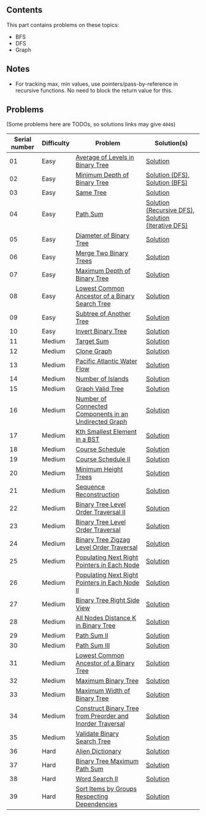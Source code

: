 ## Contents

This part contains problems on these topics:
- BFS
- DFS
- Graph


## Notes

- For tracking max, min values, use pointers/pass-by-reference in recursive functions.
No need to block the return value for this.

## Problems

(Some problems here are TODOs, so solutions links may give `404`s)

|Serial number|Difficulty|Problem|Solution(s)|
|-|-|-|-|
|01|Easy|[Average of Levels in Binary Tree](https://leetcode.com/problems/average-of-levels-in-binary-tree/)|[Solution](/part-03/1_01_average-of-levels-in-binary-tree.cpp)|
|02|Easy|[Minimum Depth of Binary Tree](https://leetcode.com/problems/minimum-depth-of-binary-tree/)|[Solution (DFS)](/part-03/1_02_minimum-depth-of-binary-tree_DFS.cpp), [Solution (BFS)](/part-03/1_02_minimum-depth-of-binary-tree_BFS.cpp)|
|03|Easy|[Same Tree](https://leetcode.com/problems/same-tree/)|[Solution](/part-03/1_03_same-tree.cpp)|
|04|Easy|[Path Sum](https://leetcode.com/problems/path-sum/)|[Solution (Recursive DFS)](/part-03/1_04_path-sum_dfs-recursive.cpp), [Solution (Iterative DFS)](/part-03/1_04_path-sum_dfs-iterative.cpp)|
|05|Easy|[Diameter of Binary Tree](https://leetcode.com/problems/diameter-of-binary-tree/)|[Solution](/part-03/1_05_diameter-of-binary-tree.cpp)|
|06|Easy|[Merge Two Binary Trees](https://leetcode.com/problems/merge-two-binary-trees/)|[Solution](/part-03/1_06_merge-two-binary-trees.cpp)|
|07|Easy|[Maximum Depth of Binary Tree](https://leetcode.com/problems/maximum-depth-of-binary-tree/)|[Solution](/part-03/1_07_maximum-depth-of-binary-tree.cpp)|
|08|Easy|[Lowest Common Ancestor of a Binary Search Tree](https://leetcode.com/problems/lowest-common-ancestor-of-a-binary-search-tree/)|[Solution](/part-03/1_08_lowest-common-ancestor-of-a-binary-search-tree.cpp)|
|09|Easy|[Subtree of Another Tree](https://leetcode.com/problems/subtree-of-another-tree/)|[Solution](/part-03/1_09_subtree-of-another-tree.cpp)|
|10|Easy|[Invert Binary Tree](https://leetcode.com/problems/invert-binary-tree/)|[Solution](/part-03/1_10_invert-binary-tree.cpp)|
|11|Medium|[Target Sum](https://leetcode.com/problems/target-sum/)|[Solution](/part-03/2_11_target-sum.cpp)|
|12|Medium|[Clone Graph](https://leetcode.com/problems/clone-graph/)|[Solution](/part-03/2_12_clone-graph.cpp)|
|13|Medium|[Pacific Atlantic Water Flow](https://leetcode.com/problems/pacific-atlantic-water-flow/)|[Solution](/part-03/2_13_pacific-atlantic-water-flow.cpp)|
|14|Medium|[Number of Islands](https://leetcode.com/problems/number-of-islands/)|[Solution](/part-03/2_14_number-of-islands.cpp)|
|15|Medium|[Graph Valid Tree](https://leetcode.com/problems/graph-valid-tree/)|[Solution](/part-03/2_15_graph-valid-tree.cpp)|
|16|Medium|[Number of Connected Components in an Undirected Graph](https://leetcode.com/problems/number-of-connected-components-in-an-undirected-graph/)|[Solution](/part-03/2_16_number-of-connected-components-in-an-undirected-graph.cpp)|
|17|Medium|[Kth Smallest Element in a BST](https://leetcode.com/problems/kth-smallest-element-in-a-bst/)|[Solution](/part-03/2_17_kth-smallest-element-in-a-bst.cpp)|
|18|Medium|[Course Schedule](https://leetcode.com/problems/course-schedule/)|[Solution](/part-03/2_18_course-schedule.cpp)|
|19|Medium|[Course Schedule II](https://leetcode.com/problems/course-schedule-ii/)|[Solution](/part-03/2_19_course-schedule-ii.cpp)|
|20|Medium|[Minimum Height Trees](https://leetcode.com/problems/minimum-height-trees/)|[Solution](/part-03/2_20_minimum-height-trees.cpp)|
|21|Medium|[Sequence Reconstruction](https://leetcode.com/problems/sequence-reconstruction)|[Solution](/part-03/2_21_sequence-reconstruction.cpp)|
|22|Medium|[Binary Tree Level Order Traversal II](https://leetcode.com/problems/binary-tree-level-order-traversal-ii/)|[Solution](/part-03/2_22_binary-tree-level-order-traversal-ii.cpp)|
|23|Medium|[Binary Tree Level Order Traversal](https://leetcode.com/problems/binary-tree-level-order-traversal/)|[Solution](/part-03/2_23_binary-tree-level-order-traversal.cpp)|
|24|Medium|[Binary Tree Zigzag Level Order Traversal](https://leetcode.com/problems/binary-tree-zigzag-level-order-traversal/)|[Solution](/part-03/2_24_binary-tree-zigzag-level-order-traversal.cpp)|
|25|Medium|[Populating Next Right Pointers in Each Node](https://leetcode.com/problems/populating-next-right-pointers-in-each-node/)|[Solution](/part-03/2_25_populating-next-right-pointers-in-each-node.cpp)|
|26|Medium|[Populating Next Right Pointers in Each Node II](https://leetcode.com/problems/populating-next-right-pointers-in-each-node-ii/)|[Solution](/part-03/2_26_populating-next-right-pointers-in-each-node-ii.cpp)|
|27|Medium|[Binary Tree Right Side View](https://leetcode.com/problems/binary-tree-right-side-view/)|[Solution](/part-03/2_27_binary-tree-right-side-view.cpp)|
|28|Medium|[All Nodes Distance K in Binary Tree](https://leetcode.com/problems/all-nodes-distance-k-in-binary-tree/)|[Solution](/part-03/2_28_all-nodes-distance-k-in-binary-tree.cpp)|
|29|Medium|[Path Sum II](https://leetcode.com/problems/path-sum-ii/)|[Solution](/part-03/2_29_path-sum-ii.cpp)|
|30|Medium|[Path Sum III](https://leetcode.com/problems/path-sum-iii/)|[Solution](/part-03/2_30_path-sum-iii.cpp)|
|31|Medium|[Lowest Common Ancestor of a Binary Tree](https://leetcode.com/problems/lowest-common-ancestor-of-a-binary-tree/)|[Solution](/part-03/2_31_lowest-common-ancestor-of-a-binary-tree.cpp)|
|32|Medium|[Maximum Binary Tree](https://leetcode.com/problems/maximum-binary-tree/)|[Solution](/part-03/2_32_maximum-binary-tree.cpp)|
|33|Medium|[Maximum Width of Binary Tree](https://leetcode.com/problems/maximum-width-of-binary-tree/)|[Solution](/part-03/2_33_maximum-width-of-binary-tree.cpp)|
|34|Medium|[Construct Binary Tree from Preorder and Inorder Traversal](https://leetcode.com/problems/construct-binary-tree-from-preorder-and-inorder-traversal/)|[Solution](/part-03/2_34_construct-binary-tree-from-preorder-and-inorder-traversal.cpp)|
|35|Medium|[Validate Binary Search Tree](https://leetcode.com/problems/validate-binary-search-tree/)|[Solution](/part-03/2_35_validate-binary-search-tree.cpp)|
|36|Hard|[Alien Dictionary](https://leetcode.com/problems/alien-dictionary)|[Solution](/part-03/3_36_alien-dictionary.cpp)|
|37|Hard|[Binary Tree Maximum Path Sum](https://leetcode.com/problems/binary-tree-maximum-path-sum/)|[Solution](/part-03/3_37_binary-tree-maximum-path-sum.cpp)|
|38|Hard|[Word Search II](https://leetcode.com/problems/word-search-ii/)|[Solution](/part-03/3_38_word-search-ii.cpp)|
|39|Hard|[Sort Items by Groups Respecting Dependencies](https://leetcode.com/problems/sort-items-by-groups-respecting-dependencies/)|[Solution](/part-03/3_39_sort-items-by-groups-respecting-dependencies.cpp)|
